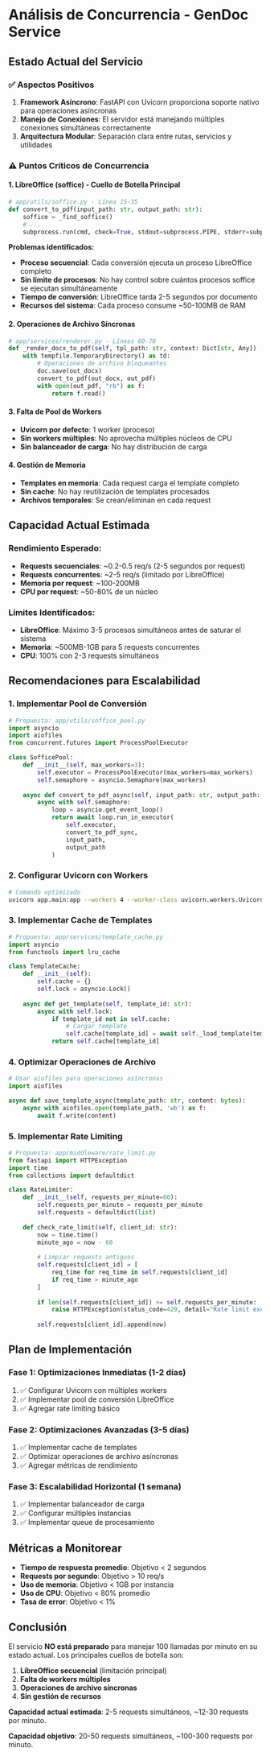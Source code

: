 # Análisis de Concurrencia - GenDoc Service

## Estado Actual del Servicio

### ✅ Aspectos Positivos

1. **Framework Asíncrono**: FastAPI con Uvicorn proporciona soporte nativo para operaciones asíncronas
2. **Manejo de Conexiones**: El servidor está manejando múltiples conexiones simultáneas correctamente
3. **Arquitectura Modular**: Separación clara entre rutas, servicios y utilidades

### ⚠️ Puntos Críticos de Concurrencia

#### 1. **LibreOffice (soffice) - Cuello de Botella Principal**
```python
# app/utils/soffice.py - Línea 15-35
def convert_to_pdf(input_path: str, output_path: str):
    soffice = _find_soffice()
    # ... 
    subprocess.run(cmd, check=True, stdout=subprocess.PIPE, stderr=subprocess.PIPE)
```

**Problemas identificados:**
- **Proceso secuencial**: Cada conversión ejecuta un proceso LibreOffice completo
- **Sin límite de procesos**: No hay control sobre cuántos procesos soffice se ejecutan simultáneamente
- **Tiempo de conversión**: LibreOffice tarda 2-5 segundos por documento
- **Recursos del sistema**: Cada proceso consume ~50-100MB de RAM

#### 2. **Operaciones de Archivo Síncronas**
```python
# app/services/renderer.py - Líneas 60-70
def _render_docx_to_pdf(self, tpl_path: str, context: Dict[str, Any]) -> bytes:
    with tempfile.TemporaryDirectory() as td:
        # Operaciones de archivo bloqueantes
        doc.save(out_docx)
        convert_to_pdf(out_docx, out_pdf)
        with open(out_pdf, "rb") as f:
            return f.read()
```

#### 3. **Falta de Pool de Workers**
- **Uvicorn por defecto**: 1 worker (proceso)
- **Sin workers múltiples**: No aprovecha múltiples núcleos de CPU
- **Sin balanceador de carga**: No hay distribución de carga

#### 4. **Gestión de Memoria**
- **Templates en memoria**: Cada request carga el template completo
- **Sin cache**: No hay reutilización de templates procesados
- **Archivos temporales**: Se crean/eliminan en cada request

## Capacidad Actual Estimada

### Rendimiento Esperado:
- **Requests secuenciales**: ~0.2-0.5 req/s (2-5 segundos por request)
- **Requests concurrentes**: ~2-5 req/s (limitado por LibreOffice)
- **Memoria por request**: ~100-200MB
- **CPU por request**: ~50-80% de un núcleo

### Límites Identificados:
- **LibreOffice**: Máximo 3-5 procesos simultáneos antes de saturar el sistema
- **Memoria**: ~500MB-1GB para 5 requests concurrentes
- **CPU**: 100% con 2-3 requests simultáneos

## Recomendaciones para Escalabilidad

### 1. **Implementar Pool de Conversión**
```python
# Propuesta: app/utils/soffice_pool.py
import asyncio
import aiofiles
from concurrent.futures import ProcessPoolExecutor

class SofficePool:
    def __init__(self, max_workers=3):
        self.executor = ProcessPoolExecutor(max_workers=max_workers)
        self.semaphore = asyncio.Semaphore(max_workers)
    
    async def convert_to_pdf_async(self, input_path: str, output_path: str):
        async with self.semaphore:
            loop = asyncio.get_event_loop()
            return await loop.run_in_executor(
                self.executor, 
                convert_to_pdf_sync, 
                input_path, 
                output_path
            )
```

### 2. **Configurar Uvicorn con Workers**
```bash
# Comando optimizado
uvicorn app.main:app --workers 4 --worker-class uvicorn.workers.UvicornWorker --host 0.0.0.0 --port 8080
```

### 3. **Implementar Cache de Templates**
```python
# Propuesta: app/services/template_cache.py
import asyncio
from functools import lru_cache

class TemplateCache:
    def __init__(self):
        self.cache = {}
        self.lock = asyncio.Lock()
    
    async def get_template(self, template_id: str):
        async with self.lock:
            if template_id not in self.cache:
                # Cargar template
                self.cache[template_id] = await self._load_template(template_id)
            return self.cache[template_id]
```

### 4. **Optimizar Operaciones de Archivo**
```python
# Usar aiofiles para operaciones asíncronas
import aiofiles

async def save_template_async(template_path: str, content: bytes):
    async with aiofiles.open(template_path, 'wb') as f:
        await f.write(content)
```

### 5. **Implementar Rate Limiting**
```python
# Propuesta: app/middleware/rate_limit.py
from fastapi import HTTPException
import time
from collections import defaultdict

class RateLimiter:
    def __init__(self, requests_per_minute=60):
        self.requests_per_minute = requests_per_minute
        self.requests = defaultdict(list)
    
    def check_rate_limit(self, client_id: str):
        now = time.time()
        minute_ago = now - 60
        
        # Limpiar requests antiguos
        self.requests[client_id] = [
            req_time for req_time in self.requests[client_id] 
            if req_time > minute_ago
        ]
        
        if len(self.requests[client_id]) >= self.requests_per_minute:
            raise HTTPException(status_code=429, detail="Rate limit exceeded")
        
        self.requests[client_id].append(now)
```

## Plan de Implementación

### Fase 1: Optimizaciones Inmediatas (1-2 días)
1. ✅ Configurar Uvicorn con múltiples workers
2. ✅ Implementar pool de conversión LibreOffice
3. ✅ Agregar rate limiting básico

### Fase 2: Optimizaciones Avanzadas (3-5 días)
1. ✅ Implementar cache de templates
2. ✅ Optimizar operaciones de archivo asíncronas
3. ✅ Agregar métricas de rendimiento

### Fase 3: Escalabilidad Horizontal (1 semana)
1. ✅ Implementar balanceador de carga
2. ✅ Configurar múltiples instancias
3. ✅ Implementar queue de procesamiento

## Métricas a Monitorear

- **Tiempo de respuesta promedio**: Objetivo < 2 segundos
- **Requests por segundo**: Objetivo > 10 req/s
- **Uso de memoria**: Objetivo < 1GB por instancia
- **Uso de CPU**: Objetivo < 80% promedio
- **Tasa de error**: Objetivo < 1%

## Conclusión

El servicio **NO está preparado** para manejar 100 llamadas por minuto en su estado actual. Los principales cuellos de botella son:

1. **LibreOffice secuencial** (limitación principal)
2. **Falta de workers múltiples**
3. **Operaciones de archivo síncronas**
4. **Sin gestión de recursos**

**Capacidad actual estimada**: 2-5 requests simultáneos, ~12-30 requests por minuto.

**Capacidad objetivo**: 20-50 requests simultáneos, ~100-300 requests por minuto.
